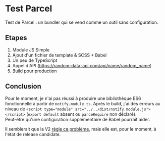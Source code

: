 # Test Parcel

Test de Parcel : un bundler qui se vend comme un outil sans configuration.

## Etapes

1. Module JS Simple
2. Ajout d'un fichier de template & SCSS + Babel
3. Un peu de TypeScript
4. Appel d'API (https://random-data-api.com/api/name/random_name)
5. Build pour production

## Conclusion

Pour le moment, je n'ai pas réussi à produire une bibliothèque ES6 fonctionnelle à partir de `notify.module.ts`.
Après le build, j'ai des erreurs au niveau de `<script type="module" src="../../dist/notify.module.js"></script>`
(`export default` absent ou `parceRequire` non déclaré).  
Peut-être qu'une configuration supplémentaire de Babel pourrait aider.  
  
Il semblerait que la V2 [règle ce problème](https://github.com/parcel-bundler/parcel/issues/1401#issuecomment-541409113), mais elle est, pour le moment, à l'état de release candidate. 